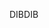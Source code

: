<span data-ttu-id="6485c-101">DIB</span><span class="sxs-lookup"><span data-stu-id="6485c-101">DIB</span></span>
